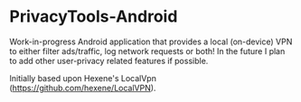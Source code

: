 # PrivacyTools-Android

Work-in-progress Android application that provides a local (on-device) VPN to either filter ads/traffic, log network requests or both! In the future I plan to add other user-privacy related features if possible.

Initially based upon Hexene's LocalVpn (https://github.com/hexene/LocalVPN).
